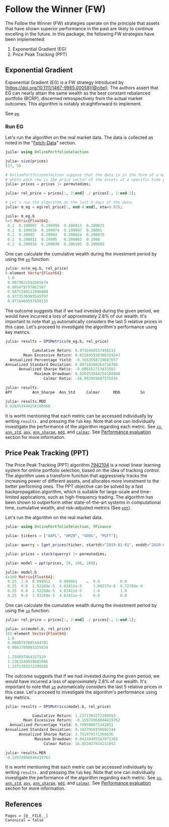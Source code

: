 # Follow the Winner (FW)

The Follow the Winner (FW) strategies operate on the principle that assets that have shown superior performance in the past are likely to continue excelling in the future. In this package, the following FW strategies have been implemented:

1. Exponential Gradient (EG)
2. Price Peak Tracking (PPT)

## Exponential Gradient

Exponential Gradient (EG) is a FW strategy introduced by [https://doi.org/10.1111/1467-9965.00058](@citet). The authors assert that EG can nearly attain the same wealth as the best constant rebalanced portfolio (BCRP), discerned retrospectively from the actual market outcomes. This algorithm is notably straightforward to implement.

See [`eg`](@ref).

### Run EG

Let's run the algorithm on the real market data. The data is collected as noted in the "[Fetch-Data](@ref)" section.

```julia
juila> using OnlinePortfolioSelection

julia> size(prices)
(17, 5)

# OnlinePortfolioSelection suppose that the data is in the form of a matrix
# where each row is the price vector of the assets at a specific time period.
julia> prices = prices |> permutedims;

julia> rel_price = prices[:, 2:end] ./ prices[:, 1:end-1];

# Let's run the algorithm on the last 5 days of the data.
julia> m_eg = eg(rel_price[:, end-4:end], eta=0.02);

juila> m_eg.b
5×5 Matrix{Float64}:
 0.2  0.199997  0.199998  0.200013  0.200025
 0.2  0.199926  0.199974  0.199997  0.20001
 0.2  0.20005   0.20004   0.200024  0.200076
 0.2  0.200011  0.19995   0.199862  0.1998
 0.2  0.200016  0.200039  0.200105  0.200089
```

One can calculate the cumulative wealth during the investment period by using the [`sn`](@ref) function:

```julia
julia> sn(m_eg.b, rel_price)
6-element Vector{Float64}:
 1.0
 0.9879822592665679
 0.985479797067587
 0.9871244111946488
 0.9773536585545797
 0.9716460557458115
```

The outcome suggests that if we had invested during the given period, we would have incurred a loss of approximately 2.8% of our wealth. It's important to note that [`sn`](@ref) automatically considers the last 5 relative prices in this case. Let's proceed to investigate the algorithm's performance using key metrics.

```julia
julia> results = OPSMetrics(m_eg.b, rel_price)

            Cumulative Return: 0.9716460557458115
        Mean Excessive Return: 0.022895930308319247
  Annualized Percentage Yield: -0.7653568719687657
Annualized Standard Deviation: 0.08718280263716766
      Annualized Sharpe Ratio: -9.008162713433503
             Maximum Drawdown: 0.028353944254188468
                 Calmar Ratio: -26.992959607575816

julia> results.
APY         Ann_Sharpe  Ann_Std     Calmar      MDD         Sn

julia> results.MDD
0.028353944254188468
```

It is worht mentioning that each metric can be accessed individually by writing `results.` and pressing the `Tab` key. Note that one can individually investigate the performance of the algorithm regarding each metric. See [`sn`](@ref), [`ann_std`](@ref), [`apy`](@ref), [`ann_sharpe`](@ref), [`mdd`](@ref), and [`calmar`](@ref). See [Performance evaluation](@ref) section for more information.

## Price Peak Tracking (PPT)

The Price Peak Tracking (PPT) algorithm [7942104](@cite) is a novel linear learning system for online portfolio selection, based on the idea of tracking control. The algorithm uses a transform function that aggressively tracks the increasing power of different assets, and allocates more investment to the better performing ones. The PPT objective can be solved by a fast backpropagation algorithm, which is suitable for large-scale and time-limited applications, such as high-frequency trading. The algorithm has been shown to outperform other state-of-the-art systems in computational time, cumulative wealth, and risk-adjusted metrics (See [`ppt`](@ref)).

Let's run the algorithm on the real market data.

```julia
julia> using OnlinePortfolioSelection, YFinance

julia> tickers = ["AAPL", "AMZN", "GOOG", "MSFT"];

julia> querry = [get_prices(ticker, startdt="2019-01-01", enddt="2020-01-01")["adjclose"] for ticker in tickers];

julia> prices = stack(querry) |> permutedims;

julia> model = ppt(prices, 10, 100, 100);

julia> model.b
4×100 Matrix{Float64}:
 0.25  1.0  0.999912    0.999861    …  0.0         0.0       
 0.25  0.0  2.92288e-5  4.63411e-5     1.00237e-8  9.72784e-9
 0.25  0.0  2.92288e-5  4.63411e-5     1.0         1.0
 0.25  0.0  2.92288e-5  4.63411e-5     0.0         0.0
```

One can calculate the cumulative wealth during the investment period by using the [`sn`](@ref) function:

```julia
julia> rel_price = prices[:, 2:end] ./ prices[:, 1:end-1];

julia> sn(model.b, rel_price)
101-element Vector{Float64}:
 1.0
 0.9888797685444782
 0.9863705003355839
 ⋮
 1.250897464327529
 1.2363240910685966
 1.2371383272398555
```

The outcome suggests that if we had invested during the given period, we would have incurred a loss of approximately 2.8% of our wealth. It's important to note that [`sn`](@ref) automatically considers the last 5 relative prices in this case. Let's proceed to investigate the algorithm's performance using key metrics.

```julia
julia> results = OPSMetrics(model.b, rel_price)

            Cumulative Return: 1.2371383272398555
        Mean Excessive Return: -0.15974968844419762
  Annualized Percentage Yield: 0.709598073342651
Annualized Standard Deviation: 0.1837958159802144
      Annualized Sharpe Ratio: 3.751979171369636
             Maximum Drawdown: 0.04210405543971303
                 Calmar Ratio: 16.853437654211092

julia> results.MER
-0.15974968844419762
```

It is worht mentioning that each metric can be accessed individually by writing `results.` and pressing the `Tab` key. Note that one can individually investigate the performance of the algorithm regarding each metric. See [`sn`](@ref), [`ann_std`](@ref), [`apy`](@ref), [`ann_sharpe`](@ref), [`mdd`](@ref), and [`calmar`](@ref). See [Performance evaluation](@ref) section for more information.

## References

```@bibliography
Pages = [@__FILE__]
Canonical = false
```